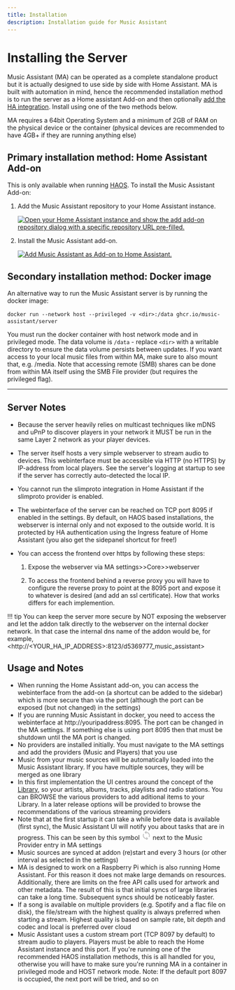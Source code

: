 ```yaml
---
title: Installation
description: Installation guide for Music Assistant 
---
```


# Installing the Server

Music Assistant (MA) can be operated as a complete standalone product but it is actually designed to use side by side with Home Assistant. MA is built with automation in mind, hence the recommended installation method is to run the server as a Home assistant Add-on and then optionally [add the HA integration](https://music-assistant.io/integration/installation/). Install using one of the two methods below.


MA requires a 64bit Operating System and a minimum of 2GB of RAM on the physical device or the container (physical devices are recommended to have 4GB+ if they are running anything else)

## Primary installation method: Home Assistant Add-on

This is only available when running [HAOS](https://developers.home-assistant.io/docs/operating-system/). To install the Music Assistant Add-on:

1. Add the Music Assistant repository to your Home Assistant instance.

    [![Open your Home Assistant instance and show the add add-on repository dialog with a specific repository URL pre-filled.](https://my.home-assistant.io/badges/supervisor_add_addon_repository.svg)](https://my.home-assistant.io/redirect/supervisor_add_addon_repository/?repository_url=https%3A%2F%2Fgithub.com%2Fmusic-assistant%2Fhome-assistant-addon)

2. Install the Music Assistant add-on.

    [![Add Music Assistant as Add-on to Home Assistant.](https://my.home-assistant.io/badges/supervisor_addon.svg)](https://my.home-assistant.io/redirect/supervisor_addon/?addon=d5369777_music_assistant&repository_url=https%3A%2F%2Fgithub.com%2Fmusic-assistant%2Fhome-assistant-addon)
    
## Secondary installation method: Docker image

An alternative way to run the Music Assistant server is by running the docker image:

```
docker run --network host --privileged -v <dir>:/data ghcr.io/music-assistant/server
```

You must run the docker container with host network mode and in privileged mode. The data volume is `/data` - replace `<dir>` with a writable directory to ensure the data volume persists between updates.
If you want access to your local music files from within MA, make sure to also mount that, e.g. /media.
Note that accessing remote (SMB) shares can be done from within MA itself using the SMB File provider (but requires the privileged flag).

____________

## Server Notes

- Because the server heavily relies on multicast techniques like mDNS and uPnP to discover players in your network it MUST be run in the same Layer 2 network as your player devices.

- The server itself hosts a very simple webserver to stream audio to devices. This webinterface must be accessible via HTTP (no HTTPS) by IP-address from local players. See the server's logging at startup to see if the server has correctly auto-detected the local IP.

- You cannot run the slimproto integration in Home Assistant if the slimproto provider is enabled.

- The webinterface of the server can be reached on TCP port 8095 if enabled in the settings. By default, on HAOS based installations, the webserver is internal only and not exposed to the outside world. It is protected by HA authentication using the Ingress feature of Home Assistant (you also get the sidepanel shortcut for free!)
  
- You can access the frontend over https by following these steps:
  
    1. Expose the webserver via MA settings>>Core>>webserver
  
    2. To access the frontend behind a reverse proxy you will have to configure the reverse proxy to point at the 8095 port and expose it to whatever is desired (and add an ssl certificate). How that works differs for each implemention. 

!!! tip 
    You can keep the server more secure by NOT exposing the webserver and let the addon talk directly to the webserver on the internal docker network. In that case the internal dns name of the addon would be, for example, <http://<YOUR_HA_IP_ADDRESS>:8123/d5369777_music_assistant>

## Usage and Notes

- When running the Home Assistant add-on, you can access the webinterface from the add-on (a shortcut can be added to the sidebar) which is more secure than via the port (although the port can be exposed (but not changed) in the settings)
- If you are running Music Assistant in docker, you need to access the webinterface at http://youripaddress:8095. The port can be changed in the MA settings. If something else is using port 8095 then that must be shutdown until the MA port is changed.
- No providers are installed initially. You must navigate to the MA settings and add the providers (Music and Players) that you use
- Music from your music sources will be automatically loaded into the Music Assistant library. If you have multiple sources, they will be merged as one library
- In this first implementation the UI centres around the concept of the [Library](usage.md), so your artists, albums, tracks, playlists and radio stations. You can BROWSE the various providers to add aditional items to your Library. In a later release options will be provided to browse the recommendations of the various streaming providers
- Note that at the first startup it can take a while before data is available (first sync), the Music Assistant UI will notify you about tasks that are in progress. This can be seen by this symbol ![icon](assets/icons/sync-icon.png) next to the Music Provider entry in MA settings
- Music sources are synced at addon (re)start and every 3 hours (or other interval as selected in the settings)
- MA is designed to work on a Raspberry Pi which is also running Home Assistant. For this reason it does not make large demands on resources. Additionally, there are limits on the free API calls used for artwork and other metadata. The result of this is that initial syncs of large libraries can take a long time. Subsequent syncs should be noticeably faster.
- If a song is available on multiple providers (e.g. Spotify and a flac file on disk), the file/stream with the highest quality is always preferred when starting a stream. Highest quality is based on sample rate, bit depth and codec and local is preferred over cloud
- Music Assistant uses a custom stream port (TCP 8097 by default) to stream audio to players. Players must be able to reach the Home Assistant instance and this port. If you're running one of the recommended HAOS installation methods, this is all handled for you, otherwise you will have to make sure you're running MA in a container in privileged mode and HOST network mode. Note: If the default port 8097 is occupied, the next port will be tried, and so on

[repository-badge]: https://img.shields.io/badge/Add%20repository%20to%20my-Home%20Assistant-41BDF5?logo=home-assistant&style=for-the-badge
[repository-url]: https://my.home-assistant.io/redirect/supervisor_add_addon_repository/?repository_url=https%3A%2F%2Fgithub.com%2Fmusic-assistant%2Fhome-assistant-addon
